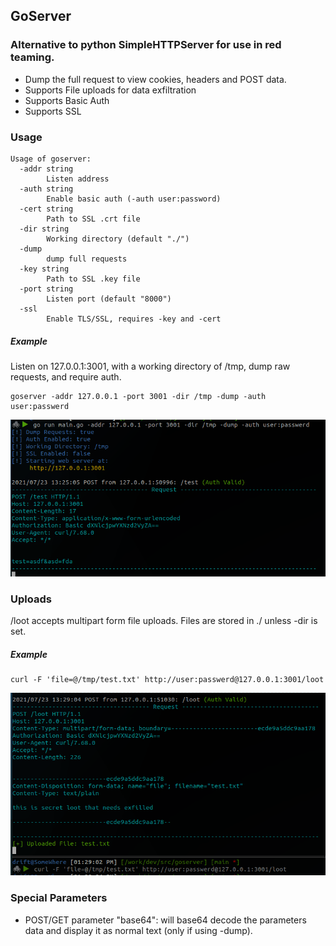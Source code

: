 

## GoServer
### Alternative to python SimpleHTTPServer for use in red teaming.
 - Dump the full request to view cookies, headers and POST data.
 - Supports File uploads for data exfiltration
 - Supports Basic Auth
 - Supports SSL

### Usage
```
Usage of goserver:
  -addr string
    	Listen address
  -auth string
    	Enable basic auth (-auth user:password)
  -cert string
    	Path to SSL .crt file
  -dir string
    	Working directory (default "./")
  -dump
    	dump full requests
  -key string
    	Path to SSL .key file
  -port string
    	Listen port (default "8000")
  -ssl
    	Enable TLS/SSL, requires -key and -cert
```
##### Example

Listen on 127.0.0.1:3001, with a working directory of /tmp, dump raw requests, and require auth.

```
goserver -addr 127.0.0.1 -port 3001 -dir /tmp -dump -auth user:passwerd
```
![Alt text](./misc/img.png?raw=true "Example")

### Uploads
/loot accepts multipart form file uploads. Files are stored in ./ unless -dir is set.

##### Example
```
curl -F 'file=@/tmp/test.txt' http://user:passwerd@127.0.0.1:3001/loot
```
![Alt text](./misc/im-upload.png?raw=true "Upload")

### Special Parameters
 - POST/GET parameter "base64": will base64 decode the parameters data and display it as normal text (only if using -dump).